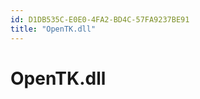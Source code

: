 ```yaml
---
id: D1DB535C-E0E0-4FA2-BD4C-57FA9237BE91
title: "OpenTK.dll"
---
```


<a name="OpenTK.dll" class="injected"></a>


# OpenTK.dll

